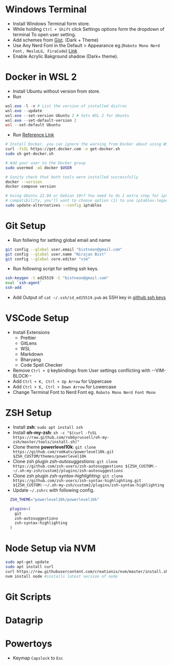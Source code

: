 # Windows Terminal
- Install Windows Terminal form store.
- While holding `Ctrl + Shift` click Settings options form the dropdown of terminal To open user setting.
- Add schemes from [Gist](https://gist.github.com/nirajan-bist/021ca82d98a9361105959e08a638cfaa). (Dark + Theme)
- Use Any Nerd Font in the Default > Appearance eg.(`Roboto Mono Nerd Font, MesloLG, FiraCode`) [Link](https://www.nerdfonts.com/font-downloads)
- Enable Acrylic Bakground shadow (Dark+ theme).


# Docker in WSL 2
- Install Ubuntu without version from store.
- Run
```Powershell
wsl.exe -l -v # List the version of installed distros
wsl.exe --update
wsl.exe --set-version Ubuntu 2 # Sets WSL 2 for Ubuntu
wsl.exe --set-default-version 2
wsl --set-default Ubuntu
```
- Run [Reference Link](https://nickjanetakis.com/blog/install-docker-in-wsl-2-without-docker-desktop)
```bash
# Install Docker, you can ignore the warning from Docker about using WSL
curl -fsSL https://get.docker.com -o get-docker.sh
sudo sh get-docker.sh

# Add your user to the Docker group
sudo usermod -aG docker $USER

# Sanity check that both tools were installed successfully
docker --version
docker compose version

# Using Ubuntu 22.04 or Debian 10+? You need to do 1 extra step for iptables
# compatibility, you'll want to choose option (1) to use iptables-legacy from
sudo update-alternatives --config iptables
```

# Git Setup
- Run follwing for setting global email and name
```bash
git config --global user.email "bistneon@gmail.com"
git config --global user.name "Nirajan Bist"
git config --global core.editor "vim"
```
- Run following script for setting ssh keys.
```bash
ssh-keygen -t ed25519 -C "bistneon@gmail.com"
eval `ssh-agent`
ssh-add

```
- Add Output of `cat ~/.ssh/id_ed25519.pub` as SSH key in [github ssh keys](https://github.com/settings/ssh)


# VSCode Setup
- Install Extensions
  - Prettier
  - GitLens
  - WSL
  - Markdown
  - Bharyang
  - Code Spell Checker
- Remove `Ctrl + Q` keybindings from User settings conflicting with --VIM-BLOCK--
- Add `Ctrl + K, Ctrl + Up Arrow` for Uppercase
- Add `Ctrl + K, Ctrl + Down Arrow` for Lowercase
- Change Terminal Font to Nerd Font eg. `Roboto Mono Nerd Font Mono`

# ZSH Setup
- Install __zsh__: `sudo apt install zsh`
- Install __oh-my-zsh__: `sh -c "$(curl -fsSL https://raw.github.com/robbyrussell/oh-my-zsh/master/tools/install.sh)"`
- Clone theme __powerlevel10k__: `git clone https://github.com/romkatv/powerlevel10k.git $ZSH_CUSTOM/themes/powerlevel10k`
- Clone zsh plugin _zsh-autosuggestions_: `git clone https://github.com/zsh-users/zsh-autosuggestions ${ZSH_CUSTOM:-~/.oh-my-zsh/custom}/plugins/zsh-autosuggestions`
- Clone zsh plugin _zsh-syntax-highlighting_: `git clone https://github.com/zsh-users/zsh-syntax-highlighting.git ${ZSH_CUSTOM:-~/.oh-my-zsh/custom}/plugins/zsh-syntax-highlighting`
- Update `~/.zshrc` with following config.
```bash
  ZSH_THEME="powerlevel10k/powerlevel10k"

  plugins=(
    git
    zsh-autosuggestions
    zsh-syntax-highlighting
  )
```

# Node Setup via NVM
```bash
sudo apt-get update
sudo apt install curl 
curl https://raw.githubusercontent.com/creationix/nvm/master/install.sh | bash 
nvm install node #installs latest version of node
```

# Git Scripts

# Datagrip

# Powertoys
- Keymap `Capslock` to `Esc`

